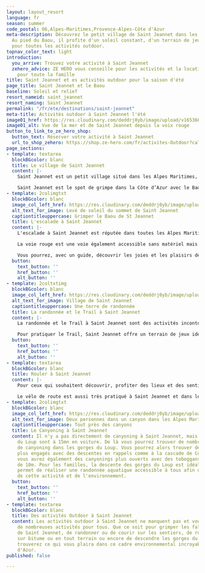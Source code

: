 ```yaml
---
layout: layout_resort
language: fr
season: summer
code_postal: 06,Alpes-Maritimes,Provence-Alpes-Côte d'Azur
meta-description: Découvrez le petit village de Saint Jeannet dans les Alpes Maritimes.
  Au pied du Baou, il profite d'un soleil constant, d'un terrain de jeux incroyable
  pour toutes les activités outdoor.
topnav_color_text: light
introduction:
  you_arrive: Trouvez votre activité à Saint Jeannet
  zehero_advice: ZE HERO vous conseille pour les activités et la location des équipements
    pour toute la famille
title: Saint Jeannet et es activités outdoor pour la saison d'été
page_title: Saint Jeannet et le Baou
baseline: Soleil et relief
resort_nameid: saint_jeannet
resort_naming: Saint Jeannet
permalink: "/fr/ete/destinations/saint-jeannet"
meta-title: Activités outdoor à Saint Jeannet l'été
image01_href: https://res.cloudinary.com/deddrj0yb/image/upload/v1653660434/website/resorts/Saint%20Jeannet/GOPR0185_1613322643497.jpg
image01_alt: Vue de la mer et de Saint Jeannet depuis la voix rouge
button_to_link_to_ze_hero_shop:
  button_text: Réserver votre activité à Saint Jeannet
  url_to_shop_zehero: https://shop.ze-hero.com/fr/activites-Outdoor?calessonstype=all&catypegenderlistsummer=all&calessonsactivitytype=all&start-date=
page_sections:
- template: textarea
  blockBGcolor: blanc
  title: Le village de Saint Jeannet
  content: |-
    Saint Jeannet est un petit village situé dans les Alpes Maritimes, tout proche de Nice. Il se trouve dans les Préalpes d'Azur, proche des villages de Vence et de Tourrettes sur Loup. Perché dans les hauteurs, ce village est niché au pied du Baou de Saint Jeannet qui culmine à 800m d'altitude. Situé en adret, aux airs Provençale, on trouve un patrimoine culturel, environnemental et gastronomique riche et préservé. Il offre une vue imprenable sur la mer et la baie de la Côte d'Azur mais également sur les sommets des Préalpes et du Mercantour.

    Saint Jeannet est le spot de grimpe dans la Côte d’Azur avec le Baou de St Jeannet. Mais c'est également un lieu parfait pour la pratique de la randonnée avec le GR51, du trail et de bien d'autres activités.
- template: 2colimgtxt
  blockBGcolor: blanc
  image_col_left_href: https://res.cloudinary.com/deddrj0yb/image/upload/v1653660395/website/resorts/Saint%20Jeannet/IMG_20190920_072615.jpg
  alt_text_for_image: Levé de soleil du sommet de Saint Jeannet
  captiontitleuppercase: Grimper le Baou de St Jeannet
  title: L'escalade à Saint Jeannet
  content: |-
    L'escalade à Saint Jeannet est réputée dans toutes les Alpes Maritimes. Le Baou de Saint Jeannet est un spot incontournable et offre environ 50 voies et 300 couennes. Un choix incroyablement varié de voix qui vous permettent de grimper dans plusieurs spots et face de ce baou. On y trouve également un large choix de niveau afin de faire profiter à tout le monde de l'escalade dans ce spot magnifique.

    La voie rouge est une voie également accessible sans matériel mais qui demande de l’agilité et une bonne condition physique.

    Vous pourrez, avec un guide, découvrir les joies et les plaisirs de l'escalade en grimpant les différentes voix du Baou de St Jeannet. Du sommet, vous aurez un vu magnifique sur toute la mer et la baie de Nice, Antibes et Cannes. Derrière, vous trouverez les étendues des Préalpes d'Azur, ses sommets, la chaîne du Cheiron ainsi que le Mercantour.
  button:
    text_button: ''
    href_button: ''
    alt_button: ''
- template: 2coltxtimg
  blockBGcolor: blanc
  image_col_left_href: https://res.cloudinary.com/deddrj0yb/image/upload/v1653660447/website/resorts/Saint%20Jeannet/IMG20210924103736.jpg
  alt_text_for_image: Village de Saint Jeannet
  captiontitleuppercase: Une terre de randonnée
  title: La randonnée et le Trail à Saint Jeannet
  content: |-
    La randonnée et le Trail à Saint Jeannet sont des activités incontournables. Situé dans les Préalpes d’Azur, le village de Saint Jeannet offre une multitude de randonnées et de parcours. Tout près du village, vous pourrez alors accéder au GR51, grimper au Baou de Saint Jeannet, au Baou de la Gaude, aux ruines de Castellet, au Mouton d’Anou situé à 1078m d’altitude. Mais c’est également la possibilité de nombreux itinéraires plus long parmi les Préalpes d’Azur. Découvrez les alpages et les troupeaux de mouton et de chèvre sur les plateaux de Saint Jeannet, une flore préservée. Près de Vence et de Tourrettes sur Loup, vous pourrez randonner et visiter les alentours.

    Pour pratiquer le Trail, Saint Jeannet offre un terrain de jeux idéal. Tout comme la randonnée, les sentiers seront parfaits pour les amoureux de la course à pied en nature. Des sentiers techniques, des bosses raides, des grands plateaux, un environnement idéal pour courir et profiter de la nature.
  button:
    text_button: ''
    href_button: ''
    alt_button: ''
- template: textarea
  blockBGcolor: blanc
  title: Rouler à Saint Jeannet
  content: |-
    Pour ceux qui souhaitent découvrir, profiter des lieux et des sentiers à vélo, vous pourrez alors pratiquer le VTT et le VTT électrique à Saint Jeannet. Le terrain reste technique par ses nombreux cailloux, mais vous pourrez profiter de nombreux itinéraires afin de partir en groupe, découvrir l'environnement, réaliser des descentes techniques et sensationnelles.

    Le vélo de route est aussi très pratiqué à Saint Jeannet et dans les Préalpes d’Azur. Vous pourrez parcourir les routes et grimper les nombreux cols dans les alentours, rouler au bord de mer et à travers les gorges du Loup. Découvrez le col de Vence, le col de l’Ecre, le col des Ferres, le col de Blaine, le Mont Vial. Vous avez le choix de faire des itinéraires variée pour toutes les envies et les niveaux.
- template: 2colimgtxt
  blockBGcolor: blanc
  image_col_left_href: https://res.cloudinary.com/deddrj0yb/image/upload/v1650029582/website/Canyoning%2006/GOPR0065.jpg
  alt_text_for_image: Deux personnes dans un canyon dans les Alpes Maritimes
  captiontitleuppercase: Tout près des canyons
  title: Le Canyoning à Saint Jeannet
  content: Il n'y a pas directement de canyoning à Saint Jeannet, mais les gorges
    du Loup sont à 15mn en voiture. De là vous pourrez trouver de nombreuses descentes
    de canyoning dans les gorges du Loup. Vous pourrez alors trouver des parcours
    plus engagés avec des descentes en rappels comme à la cascade de Courmes. Mais
    vous aurez également des canyonings plus ouverts avec des toboggans, des sauts
    de 10m. Pour les familles, la descente des gorges du Loup est idéale car elle
    permet de réaliser une randonnée aquatique accessible à tous afin de profiter
    de cette activité et de l'environnement.
  button:
    text_button: ''
    href_button: ''
    alt_button: ''
- template: textarea
  blockBGcolor: blanc
  title: Des activités Outdoor à Saint Jeannet
  content: Les activités outdoor à Saint Jeannet ne manquent pas et vous pourrez profiter
    de nombreuses activités pour tous. Que ce soit pour grimper les falaises du Baou
    de Saint Jeannet, de randonner ou de courir sur les sentiers, de rouler à vélo
    sur bitume ou en tout terrain ou encore de descendre les gorges du Loup, vous
    trouverez ce qui vous plaira dans ce cadre environnemental incroyable de la côte
    d'Azur.
published: false

---
```

